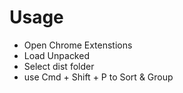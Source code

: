 # Usage

- Open Chrome Extenstions
- Load Unpacked
- Select dist folder
- use Cmd + Shift + P to Sort & Group
